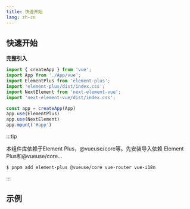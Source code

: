 ```yaml
---
title: 快速开始
lang: zh-cn
---
```


## 快速开始
**完整引入**
```typescript
import { createApp } from 'vue';
import App from './App/vue';
import ElementPlus from 'element-plus';
import 'element-plus/dist/index.css';
import NextElement from 'next-element-vue';
import 'next-element-vue/dist/index.css';

const app = createApp(App)
app.use(ElementPlus)
app.use(NextElement)
app.mount('#app')
```
:::tip

本组件库依赖于Element Plus，@vueuse/core等。先安装导入依赖 Element Plus和@vueuse/core...
```shell
$ pnpm add element-plus @vueuse/core vue-router vue-i18n
```

:::

## 示例

